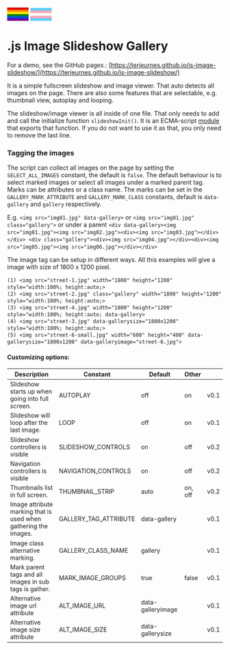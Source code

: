 <picture><img src="webpage/gay_pride_flag.svg" width="50"></picture> <picture><img src="webpage/transgender_pride_flag.svg" width="50"></picture>
# .js Image Slideshow Gallery 

For a demo, see the GitHub pages.: [https://terjeurnes.github.io/js-image-slideshow/](https://terjeurnes.github.io/js-image-slideshow/)

It is a simple fullscreen slideshow and image viewer. That auto detects all images on the page. There are also some features that are selectable, e.g. thumbnail view, autoplay and looping.

The slideshow/image viewer is all inside of one file. That only needs to add and call the initialize function `slideshowInit()`. It is an ECMA-script [module](https://developer.mozilla.org/en-US/docs/Web/JavaScript/Guide/Modules) that exports that function. If you do not want to use it as that, you only need to remove the last line.

### Tagging the images

The script can collect all images on the page by setting the `SELECT_ALL_IMAGES` constant, the default is `false`. The default behaviour is to select marked images or select all images under a marked parent tag. Marks can be attributes or a class name. The marks can be set in the `GALLERY_MARK_ATTRIBUTE` and `GALLERY_MARK_CLASS` constants, default is `data-gallery` and `gallery` respectively.

E.g. `<img src="img01.jpg" data-gallery>` or `<img src="img01.jpg" class="gallery">` or under a parent `<div data-gallery><img src="img01.jpg"><img src="img02.jpg"><div><img src="img03.jpg"></div></div> <div class="gallery"><div><img src="img04.jpg"></div><div><img src="img05.jpg"><img src="img06.jpg"></div></div>` 



The image tag can be setup in different ways. All this examples will give a image with size of 1800 x 1200 pixel.
```
(1) <img src="street-1.jpg" width="1800" height="1200" style="width:100%; height:auto;>
(2) <img src="street-2.jpg" class="gallery" width="1800" height="1200" style="width:100%; height:auto;>
(3) <img src="street-4.jpg" width="1800" height="1200" style="width:100%; height:auto; data-gallery>
(4) <img src="street-3.jpg" data-gallerysize="1800x1200" style="width:100%; height:auto;>
(5) <img src="street-6-small.jpg" width="600" height="400" data-gallerysize="1800x1200" data-galleryimage="street-6.jpg">
```



#### Customizing options:
| Description | Constant | Default | Other | |
|-------------|----------|---------|--------|-|
| Slideshow starts up when going into full screen. | AUTOPLAY | off | on | v0.1 |
| Slideshow will loop after the last image. | LOOP | off | on | v0.1 |
| Slideshow controllers is visible | SLIDESHOW_CONTROLS | on | off | v0.2 |
| Navigation controllers is visible | NAVIGATION_CONTROLS | on | off | v0.2 |
| Thumbnails list in full screen. | THUMBNAIL_STRIP | auto | on, off | v0.2 |
| Image attribute marking that is used when gathering the images. | GALLERY_TAG_ATTRIBUTE | data-gallery | | v0.1 |
| Image class alternative marking. | GALLERY_CLASS_NAME | gallery | | v0.1 |
| Mark parent tags and all images in sub tags is gather.| MARK_IMAGE_GROUPS | true | false | v0.1 |
| Alternative image url attribute | ALT_IMAGE_URL | data-galleryimage | | v0.1 |
| Alternative image size attribute | ALT_IMAGE_SIZE | data-gallerysize | | v0.1 |





